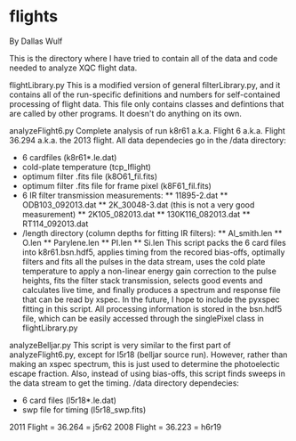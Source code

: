 # flights
By Dallas Wulf

This is the directory where I have tried to contain all of 
the data and code needed to analyze XQC flight data.

flightLibrary.py 
This is a modified version of general filterLibrary.py, and 
it contains all of the run-specific definitions and numbers 
for self-contained processing of flight data. This file only
contains classes and defintions that are called by other 
programs. It doesn't do anything on its own.

analyzeFlight6.py
Complete analysis of run k8r61 a.k.a. Flight 6 a.k.a. 
Flight 36.294 a.k.a. the 2013 flight.
All data dependecies go in the /data directory:
* 6 cardfiles (k8r61*.le.dat)
* cold-plate temperature (tcp_Iflight)
* optimum filter .fits file (k8O61_fil.fits)
* optimum filter .fits file for frame pixel (k8F61_fil.fits)
* 6 IR filter transmission measurements:
** 11895-2.dat
** ODB103_092013.dat
** 2K_30048-3.dat (this is not a very good measurement)
** 2K105_082013.dat 
** 130K116_082013.dat
** RT114_092013.dat
* /length directory (column depths for fitting IR filters):
** Al_smith.len
** O.len
** Parylene.len
** PI.len
** Si.len
This script packs the 6 card files into k8r61.bsn.hdf5, applies
timing from the recored bias-offs, optimally filters and fits 
all the pulses in the data stream, uses the cold plate temperature 
to apply a non-linear energy gain correction to the pulse heights,
fits the filter stack transmission, selects good events and 
calculates live time, and finally produces a spectrum and response 
file that can be read by xspec. In the future, I hope to include the 
pyxspec fitting in this script.  All processing information is stored 
in the bsn.hdf5 file, which can be easily accessed through the 
singlePixel class in flightLibrary.py

analyzeBelljar.py
This script is very similar to the first part of analyzeFlight6.py, 
except for l5r18 (belljar source run). However, rather than
making an xspec spectrum, this is just used to determine the 
photoelectic escape fraction.  Also, instead of using bias-offs,
this script finds sweeps in the data stream to get the timing.
/data directory dependecies:
* 6 card files (l5r18*.le.dat)
* swp file for timing (l5r18_swp.fits)


2011 Flight = 36.264 = j5r62
2008 Flight = 36.223 = h6r19
